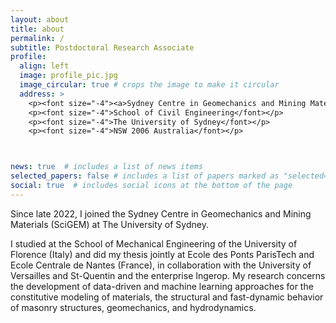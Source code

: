 ```yaml
---
layout: about
title: about
permalink: /
subtitle: Postdoctoral Research Associate
profile:
  align: left
  image: profile_pic.jpg
  image_circular: true # crops the image to make it circular
  address: >
    <p><font size="-4"><a>Sydney Centre in Geomechanics and Mining Materials</font></p>
    <p><font size="-4">School of Civil Engineering</font></p>
    <p><font size="-4">The University of Sydney</font></p>
    <p><font size="-4">NSW 2006 Australia</font></p>



news: true  # includes a list of news items
selected_papers: false # includes a list of papers marked as "selected={true}"
social: true  # includes social icons at the bottom of the page
---
```





Since late 2022, I joined the Sydney Centre in Geomechanics and Mining Materials (SciGEM) at The University of Sydney.

I studied at the School of Mechanical Engineering of the University of Florence (Italy) and did my thesis jointly at Ecole des Ponts ParisTech and Ecole Centrale de Nantes (France), in collaboration with the University of Versailles and St-Quentin and the enterprise Ingerop.
My research concerns the development of data-driven and machine learning approaches for the constitutive modeling of materials, the structural and fast-dynamic behavior of masonry structures, geomechanics, and hydrodynamics.
